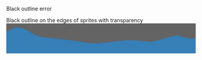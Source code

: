 Black outline error

Black outline on the edges of sprites with transparency
![](black_edges_issue_1.png)
<!-- ![](black_edges_issue_2.png) -->
